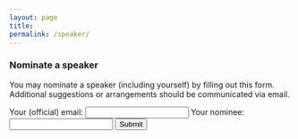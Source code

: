 ```yaml
---
layout: page
title: 
permalink: /speaker/
---
```


### Nominate a speaker

You may nominate a speaker (including yourself) by filling out this form. Additional suggestions or arrangements should be communicated via email.

<div class="nomination">
<form
  action="https://formspree.io/f/xdojqjrd"
  method="POST"
>
  <label>
    Your (official) email:
    <input type="text" class="textbox" autocomplete="off" name="email">
  </label>
   <label>
    Your nominee:
    <input type="text" class="textbox" autocomplete="off" name="nominee">
  </label>
  <!-- your other form fields go here -->
  <button class="button1" role="button" type="submit">Submit</button>
</form>
</div>
